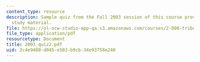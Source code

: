 ```yaml
---
content_type: resource
description: Sample quiz from the Fall 2003 session of this course provided as supplementary
  study material.
file: https://ol-ocw-studio-app-qa.s3.amazonaws.com/courses/2-800-tribology-fall-2004/2c4e9480d045e503b9cb34e93758e240_2003_quiz2.pdf
file_type: application/pdf
resourcetype: Document
title: 2003_quiz2.pdf
uid: 2c4e9480-d045-e503-b9cb-34e93758e240
---
```

